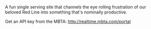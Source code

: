 A fun single serving site that channels the eye rolling frustration of our beloved Red Line into something that's nominally productive. 

Get an API key from the MBTA: http://realtime.mbta.com/portal